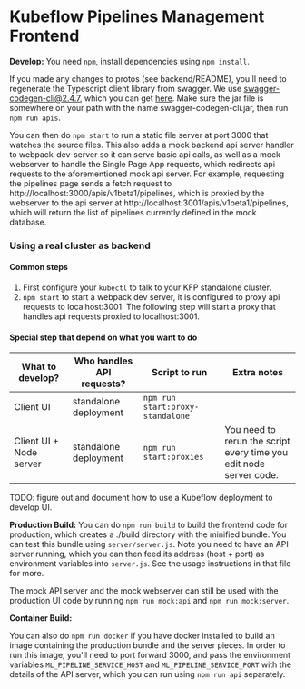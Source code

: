 # Kubeflow Pipelines Management Frontend

**Develop:**
You need `npm`, install dependencies using `npm install`.

If you made any changes to protos (see backend/README), you'll need to
regenerate the Typescript client library from swagger. We use
swagger-codegen-cli@2.4.7, which you can get
[here](http://central.maven.org/maven2/io/swagger/swagger-codegen-cli/2.4.7/swagger-codegen-cli-2.4.7.jar).
Make sure the jar file is somewhere on your path with the name
swagger-codegen-cli.jar, then run `npm run apis`.

You can then do `npm start` to run a static file server at port 3000 that
watches the source files. This also adds a mock backend api server handler to
webpack-dev-server so it can serve basic api calls, as well as a mock
webserver to handle the Single Page App requests, which redirects api
requests to the aforementioned mock api server. For example, requesting the
pipelines page sends a fetch request to
http://localhost:3000/apis/v1beta1/pipelines, which is proxied by the
webserver to the api server at http://localhost:3001/apis/v1beta1/pipelines,
which will return the list of pipelines currently defined in the mock
database.

### Using a real cluster as backend

#### Common steps
1. First configure your `kubectl` to talk to your KFP standalone cluster.
2. `npm start` to start a webpack dev server, it is configured to proxy api requests to localhost:3001. The following step will start a proxy that handles api requests proxied to localhost:3001.

#### Special step that depend on what you want to do
| What to develop?        | Who handles API requests? | Script to run                    | Extra notes                                                        |
|-------------------------|---------------------------|----------------------------------|--------------------------------------------------------------------|
| Client UI               | standalone deployment     | `npm run start:proxy-standalone` |                                                                    |
| Client UI + Node server | standalone deployment     | `npm run start:proxies`          | You need to rerun the script every time you edit node server code. |

TODO: figure out and document how to use a Kubeflow deployment to develop UI.

**Production Build:**
You can do `npm run build` to build the frontend code for production, which
creates a ./build directory with the minified bundle. You can test this bundle
using `server/server.js`. Note you need to have an API server running, which
you can then feed its address (host + port) as environment variables into
`server.js`. See the usage instructions in that file for more.

The mock API server and the mock webserver can still be used with the
production UI code by running `npm run mock:api` and `npm run mock:server`.

**Container Build:**

You can also do `npm run docker` if you have docker installed to build an
image containing the production bundle and the server pieces. In order to run
this image, you'll need to port forward 3000, and pass the environment
variables `ML_PIPELINE_SERVICE_HOST` and
`ML_PIPELINE_SERVICE_PORT` with the details of the API server, which
you can run using `npm run api` separately.
